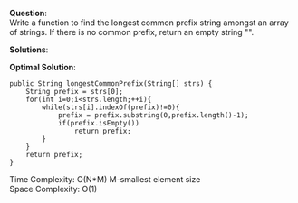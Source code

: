 **Question**:  
Write a function to find the longest common prefix string amongst an array of strings.
If there is no common prefix, return an empty string "".    

**Solutions**:   


**Optimal Solution**:  

    public String longestCommonPrefix(String[] strs) {
        String prefix = strs[0];
        for(int i=0;i<strs.length;++i){
            while(strs[i].indexOf(prefix)!=0){
                prefix = prefix.substring(0,prefix.length()-1);
                if(prefix.isEmpty())
                    return prefix;
            }
        }
        return prefix;
    }

Time Complexity: O(N*M) M-smallest element size  
Space Complexity: O(1) 